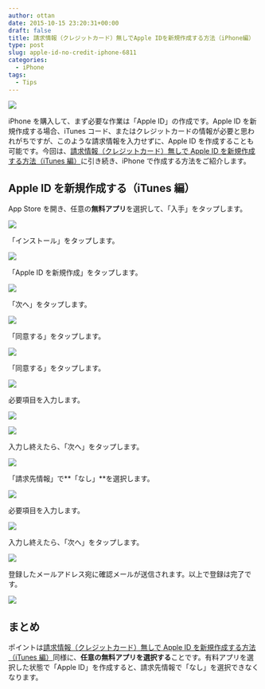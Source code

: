 ```yaml
---
author: ottan
date: 2015-10-15 23:20:31+00:00
draft: false
title: 請求情報（クレジットカード）無しでApple IDを新規作成する方法（iPhone編）
type: post
slug: apple-id-no-credit-iphone-6811
categories:
  - iPhone
tags:
  - Tips
---
```


![](/uploads/2015/10/151015-5620326c1b3bd.jpg)

iPhone を購入して、まず必要な作業は「Apple ID」の作成です。Apple ID を新規作成する場合、iTunes コード、またはクレジットカードの情報が必要と思われがちですが、このような請求情報を入力せずに、Apple ID を作成することも可能です。今回は、[請求情報（クレジットカード）無しで Apple ID を新規作成する方法（iTunes 編）](/posts/2015/10/apple-id-no-credit-itunes-6810/)に引き続き、iPhone で作成する方法をご紹介します。

## Apple ID を新規作成する（iTunes 編）

App Store を開き、任意の**無料アプリ**を選択して、「入手」をタップします。

![](/uploads/2015/10/151015-5620326d36563.png)

「インストール」をタップします。

![](/uploads/2015/10/151015-5620326ec42ff.png)

「Apple ID を新規作成」をタップします。

![](/uploads/2015/10/151015-562032708090d.png)

「次へ」をタップします。

![](/uploads/2015/10/151015-5620327248e84-1.png)

「同意する」をタップします。

![](/uploads/2015/10/151015-5620327398036-1.png)

「同意する」をタップします。

![](/uploads/2015/10/151015-5620327525c2a-1.png)

必要項目を入力します。

![](/uploads/2015/10/151015-56203276a4f60.png)

![](/uploads/2015/10/151015-56203278778e5.png)

入力し終えたら、「次へ」をタップします。

![](/uploads/2015/10/151015-56203279bfd3c-1.png)

「請求先情報」で**「なし」**を選択します。

![](/uploads/2015/10/151015-5620327b32f62-1.png)

必要項目を入力します。

![](/uploads/2015/10/151015-5620327c88e73.png)

入力し終えたら、「次へ」をタップします。

![](/uploads/2015/10/151015-5620327e48f1c.png)

登録したメールアドレス宛に確認メールが送信されます。以上で登録は完了です。

![](/uploads/2015/10/151015-5620327fc4ba4.png)

## まとめ

ポイントは[請求情報（クレジットカード）無しで Apple ID を新規作成する方法（iTunes 編）](/posts/2015/10/apple-id-no-credit-itunes-6810/)同様に、**任意の無料アプリを選択する**ことです。有料アプリを選択した状態で「Apple ID」を作成すると、請求先情報で「なし」を選択できなくなります。
